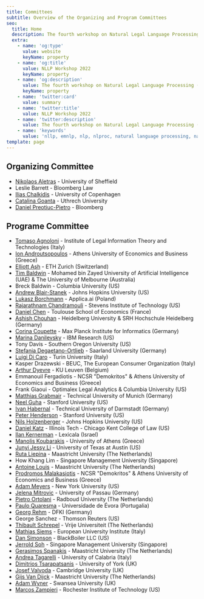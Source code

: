 ```yaml
---
title: Committees
subtitle: Overview of the Organizing and Program Committees
seo:
  title: Home
  description: The fourth workshop on Natural Legal Language Processing (NLLP 2022) explores methods and applications of Natural Language Processing for the Legal Domain by focusing on legal text and text with legal significance. Co-located with EMNLP 2022.
  extra:
    - name: 'og:type'
      value: website
      keyName: property
    - name: 'og:title'
      value: NLLP Workshop 2022
      keyName: property
    - name: 'og:description'
      value: The fourth workshop on Natural Legal Language Processing (NLLP 2022) explores methods and applications of Natural Language Processing for the Legal Domain by focusing on legal text and text with legal significance. Co-located with EMNLP 2022.
      keyName: property
    - name: 'twitter:card'
      value: summary
    - name: 'twitter:title'
      value: NLLP Workshop 2022
    - name: 'twitter:description'
      value: The fourth workshop on Natural Legal Language Processing (NLLP 2022) explores methods and applications of Natural Language Processing for the Legal Domain by focusing on legal text and text with legal significance. Co-located with EMNLP 2022.
    - name: 'keywords'
      value: 'nllp, emnlp, nlp, nlproc, natural language processing, natural legal language processing, legal text, legal domain language'
template: page
---
```


## Organizing Committee 

- [Nikolaos Aletras](http://nikosaletras.com) - University of Sheffield
- Leslie Barrett - Bloomberg Law
- [Ilias Chalkidis](https://iliaschalkidis.github.io/) - University of Copenhagen 
- [Catalina Goanta](https://www.uu.nl/staff/ECGoanta) - Uthrech University
- [Daniel Preotiuc-Pietro](http://www.preotiuc.ro) - Bloomberg

## Programe Committee

- [Tomaso Agnoloni](http://www.ittig.cnr.it/en/persone/ricerca/tommaso-agnoloni/) - Institute of Legal Information Theory and Technologies (Italy)
- [Ion Androutsopoulos](https://www2.aueb.gr/users/ion/) - Athens University of Economics and Business (Greece)
- [Elliott Ash](https://elliottash.com/) - ETH Zurich (Switzerland)
- [Tim Baldwin](https://people.eng.unimelb.edu.au/tbaldwin/) - Mohamed bin Zayed University of Artificial Intelligence (UAE) & The University of Melbourne (Australia)
- Breck Baldwin - Columbia University (US)
- [Andrew Blair-Stanek](https://www.law.umaryland.edu/Directory/profile.asp?id=893) - Johns Hopkins University (US)
- [Lukasz Borchmann](https://borchmann.ai/) - Applica.ai (Poland)
- [Rajarathnam Chandramouli](http://www.mouli.me/) - Stevens Institute of Technology (US)
- [Daniel Chen](http://users.nber.org/~dlchen/) - Toulouse School of Economics (France)
- [Ashish Chouhan](https://www.srh-hochschule-heidelberg.de/hochschule/hochschulteam/ashish-chouhan) -	Heidelberg University & SRH Hochschule Heidelberg (Germany)
- [Corina Coupette](https://people.mpi-inf.mpg.de/~coupette/) - Max Planck Institute for Informatics (Germany)
- [Marina Danilevsky](http://marinadanilevsky.com/) - IBM Research (US)
- Tony Davis - Southern Oregon University (US)
- [Stefania Degaetano-Ortlieb](https://stefaniadegaetano.com/) - Saarland University (Germany)
- [Luigi Di Caro](https://luigidicaro.me/) - Turin University (Italy)
- Kasper Drazewski - BEUC, The European Consumer Organization (Italy)
- [Arthur Dyevre](https://www.law.kuleuven.be/pub/en/staff/00090833) - KU Leuven (Belgium)
- Emmanouil Fergadiotis - NCSR "Demokritos" & Athens University of Economics and Business (Greece)
- Frank Giaoui - Optimalex Legal Analytics & Columbia University (US)
- [Matthias Grabmair](https://www.andrew.cmu.edu/user/mgrabmai/) - Technical University of Munich (Germany)
- [Neel Guha](http://www.neelguha.com/) - Stanford University (US)
- [Ivan Habernal](https://www.trusthlt.org/) - Technical University of Darmstadt (Germany)
- [Peter Henderson](https://www.peterhenderson.co/) - Stanford University (US)
- [Nils Holzenberger](https://www.cs.jhu.edu/~nholzen1/) - Johns Hopkins University (US)
- [Daniel Katz](https://www.danielmartinkatz.com/) - Illinois Tech - Chicago Kent College of Law (US)
- [Ilan Kernerman](http://www.elexicography.eu/portfolio-item/kernerman/) - Lexicala (Israel)
- [Manolis Koubarakis](http://cgi.di.uoa.gr/~koubarak/) - University of Athens (Greece)
- [Junyi Jessy Li](https://liberalarts.utexas.edu/linguistics/faculty/jl67946) - University of Texas at Austin (US)
- [Ruta Liepina](https://www.maastrichtuniversity.nl/p70067150) - Maastricht University (The Netherlands)
- How Khang Lim - Singapore Management University (Singapore)
- [Antoine Louis](https://www.maastrichtuniversity.nl/p70072559) - Maastricht University (The Netherlands)
- [Prodromos Malakasiotis](http://pages.cs.aueb.gr/~rulller/) - NCSR "Demokritos" & Athens University of Economics and Business (Greece)
- [Adam Meyers](https://nlp.cs.nyu.edu/people/meyers.html) - New York University (US)
- [Jelena Mitrovic](http://jelena.mitrovic.rs/) - University of Passau (Germany)
- [Pietro Ortolani](http://www.pietroortolani.com/) - Radboud University (The Netherlands)
- [Paulo Quaresma](http://www.di.uevora.pt/~pq/) - Universidade de Évora (Portugalia)
- [Georg Rehm](http://georg-re.hm/) - DFKI (Germany)
- George Sanchez - Thomson Reuters (US)
- [Thibault Schrepel](https://thibaultschrepel.com/en/)	- Vrije Universiteit (The Netherlands)
- [Mathias Siems](https://www.eui.eu/people?id=mathias-siems) - European University Institute (Italy)
- [Dan Simonson](http://thedansimonson.com/) - BlackBoiler LLC (US)
- [Jerrold Soh](https://www.linkedin.com/in/jerroldsoh/?originalSubdomain=sg) - Singapore Management University (Singapore)
- [Gerasimos Spanakis](https://dke.maastrichtuniversity.nl/jerry.spanakis/welcome-to-my-personal-website/contact-2/) - Maastricht University (The Netherlands)
- [Andrea Tagarelli](http://people.dimes.unical.it/andreatagarelli/) - University of Calabria (Italy)
- [Dimitrios Tsarapatsanis](https://www.sheffield.ac.uk/law/staff/dtsarapatsanis) - University of York (UK)
- [Josef Valvoda](https://valvoda.github.io/) - Cambridge University (UK)
- [Gijs Van Dijck](https://www.maastrichtuniversity.nl/gijs.vandijck) - Maastricht University (The Netherlands)
- [Adam Wyner](http://www.swansea.ac.uk/staff/law/adamwyner/) - Swansea University (UK)
- [Marcos Zampieri](https://mzampieri.com/) - Rochester Institute of Technology (US) 
